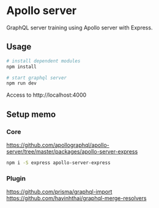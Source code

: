 # Apollo server

GraphQL server training using Apollo server with Express.


## Usage
```sh
# install dependent modules
npm install

# start graphql server
npm run dev
```
Access to http://localhost:4000


## Setup memo

### Core

https://github.com/apollographql/apollo-server/tree/master/packages/apollo-server-express

```sh
npm i -S express apollo-server-express
```

### Plugin

https://github.com/prisma/graphql-import
https://github.com/havinhthai/graphql-merge-resolvers

